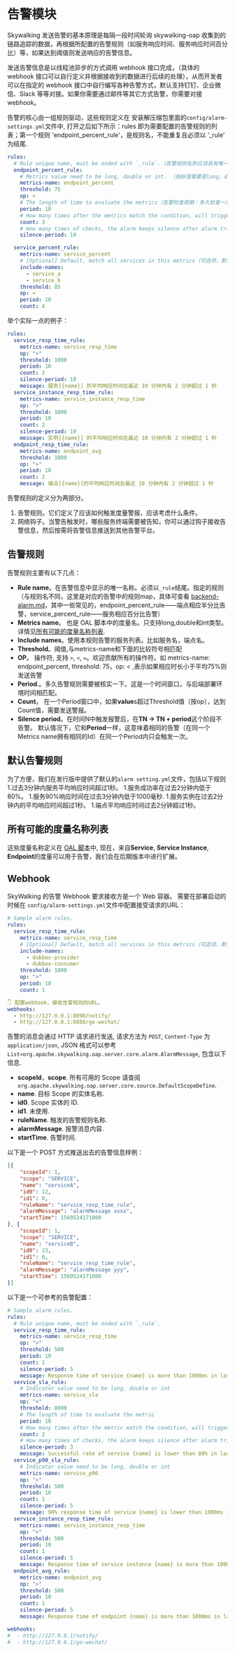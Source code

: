 # 告警模块

Skywalking 发送告警的基本原理是每隔一段时间轮询 skywalking-oap 收集到的链路追踪的数据，再根据所配置的告警规则（如服务响应时间、服务响应时间百分比）等，如果达到阈值则发送响应的告警信息。

发送告警信息是以线程池异步的方式调用 webhook 接口完成，（具体的 webhook 接口可以自行定义并根据接收到的数据进行后续的处理），从而开发者可以在指定的 webhook 接口中自行编写各种告警方式，默认支持钉钉、企业微信、Slack 等等对接。如果你需要通过邮件等其它方式告警，你需要对接 webhook。

告警的核心由一组规则驱动，这些规则定义在 安装解压缩包里面的`config/alarm-settings.yml`文件中, 打开之后如下所示：rules 即为需要配置的告警规则的列表；第一个规则 'endpoint_percent_rule'，是规则名，不能重复且必须以 '_rule' 为结尾.

```yaml
rules:
  # Rule unique name, must be ended with `_rule`.（告警规则名称应该具有唯一性，且必须以 `_rule` 结尾。）
  endpoint_percent_rule:
    # Metrics value need to be long, double or int. （指标值需要是long，double 或者 int）
    metrics-name: endpoint_percent
    threshold: 75
    op: <
    # The length of time to evaluate the metrics（告警检查周期：多久检查一次当前的指标数据是否符合告警规则，单位是分钟）
    period: 10
    # How many times after the metrics match the condition, will trigger alarm（累计达到多少次告警值后触发告警）
    count: 3
    # How many times of checks, the alarm keeps silence after alarm triggered, default as same as period.（忽略相同告警 message 的周期，默认与告警检查周期一致）
    silence-period: 10

  service_percent_rule:
    metrics-name: service_percent
    # [Optional] Default, match all services in this metrics（可选项，默认匹配所有服务）
    include-names:
      - service_a
      - service_b
    threshold: 85
    op: <
    period: 10
    count: 4
```

举个实际一点的例子：

```yaml
rules:
  service_resp_time_rule:
    metrics-name: service_resp_time
    op: ">"
    threshold: 1000
    period: 10
    count: 2
    silence-period: 10
    message: 服务[{name}] 的平均响应时间在最近 10 分钟内有 2 分钟超过 1 秒
  service_instance_resp_time_rule:
    metrics-name: service_instance_resp_time
    op: ">"
    threshold: 1000
    period: 10
    count: 2
    silence-period: 10
    message: 实例[{name}] 的平均响应时间在最近 10 分钟内有 2 分钟超过 1 秒
  endpoint_resp_time_rule:
    metrics-name: endpoint_avg
    threshold: 1000
    op: ">"
    period: 10
    count: 2
    message: 端点[{name}]的平均响应时间在最近 10 分钟内有 2 分钟超过 1 秒
```

告警规则的定义分为两部分。
1. 告警规则。它们定义了应该如何触发度量警报，应该考虑什么条件。
2. 网络钩子。当警告触发时，哪些服务终端需要被告知，你可以通过钩子接收告警信息，然后按需将告警信息推送到其他告警平台。

## 告警规则

告警规则主要有以下几点：
- **Rule name**。在告警信息中显示的唯一名称。必须以`_rule`结尾。指定的规则（与规则名不同，这里是对应的告警中的规则map，具体可查看 [backend-alarm.md](https://github.com/apache/skywalking/blob/master/docs/en/setup/backend/backend-alarm.md#list-of-all-potential-metrics-name)，其中一些常见的，endpoint_percent_rule——端点相应半分比告警，service_percent_rule——服务相应百分比告警）
- **Metrics name**。 也是 OAL 脚本中的度量名。只支持long,double和int类型。详情见[所有可能的度量名称列表](#所有可能的度量名称列表).
- **Include names**。使用本规则告警的服务列表。比如服务名，端点名。
- **Threshold**。阈值,与metrics-name和下面的比较符号相匹配
- **OP**。 操作符, 支持 `>`, `<`, `=`。欢迎贡献所有的操作符。如 metrics-name: endpoint_percent, threshold: 75，op: < ,表示如果相应时长小于平均75%则发送告警
- **Period**.。多久告警规则需要被核实一下。这是一个时间窗口，与后端部署环境时间相匹配。
- **Count**。 在一个Period窗口中，如果**value**s超过Threshold值（按op），达到Count值，需要发送警报。
- **Silence period**。在时间N中触发报警后，在**TN -> TN + period**这个阶段不告警。 默认情况下，它和**Period**一样，这意味着相同的告警（在同一个Metrics name拥有相同的Id）在同一个Period内只会触发一次。


## 默认告警规则
为了方便，我们在发行版中提供了默认的`alarm setting.yml`文件，包括以下规则
1.过去3分钟内服务平均响应时间超过1秒。
1.服务成功率在过去2分钟内低于80%。
1.服务90%响应时间在过去3分钟内低于1000毫秒.
1.服务实例在过去2分钟内的平均响应时间超过1秒。
1.端点平均响应时间过去2分钟超过1秒。

## 所有可能的度量名称列表
这些度量名称定义在 [OAL 脚本](https://github.com/apache/skywalking/blob/master/oap-server/server-starter/src/main/resources/official_analysis.oal)中, 现在，来自**Service**, **Service Instance**, **Endpoint**的度量可以用于告警，我们会在后期版本中进行扩展。

## Webhook
SkyWalking 的告警 Webhook 要求接收方是一个 Web 容器。 需要在部署启动的时候在 `config/alarm-settings.yml`文件中配置接受请求的URL：

```yaml
# Sample alarm rules.
rules:
  service_resp_time_rule:
    metrics-name: service_resp_time
    # [Optional] Default, match all services in this metrics（可选项，默认匹配所有服务）
    include-names:
      - dubbox-provider
      - dubbox-consumer
    threshold: 1000
    op: ">"
    period: 10
    count: 1

👇 配置webhook，接收告警规则的URL。
webhooks:
  - http://127.0.0.1:8090/notify/
  - http://127.0.0.1:8888/go-wechat/
```

告警的消息会通过 HTTP 请求进行发送, 请求方法为 `POST`, `Content-Type` 为 `application/json`,
JSON 格式可以参考 `List<org.apache.skywalking.oap.server.core.alarm.AlarmMessage`, 包含以下信息.
- **scopeId**，**scope**. 所有可用的 Scope 请查阅 `org.apache.skywalking.oap.server.core.source.DefaultScopeDefine`.
- **name**. 目标 Scope 的实体名称.
- **id0**. Scope 实体的 ID.
- **id1**. 未使用.
- **ruleName**. 触发的告警规则名称.
- **alarmMessage**. 报警消息内容.
- **startTime**. 告警时间.

以下是一个 POST 方式推送出去的告警信息样例：
```json
[{
	"scopeId": 1,
    "scope": "SERVICE",
    "name": "serviceA",
	"id0": 12,
	"id1": 0,
    "ruleName": "service_resp_time_rule",
	"alarmMessage": "alarmMessage xxxx",
	"startTime": 1560524171000
}, {
	"scopeId": 1,
    "scope": "SERVICE",
    "name": "serviceB",
	"id0": 23,
	"id1": 0,
    "ruleName": "service_resp_time_rule",
	"alarmMessage": "alarmMessage yyy",
	"startTime": 1560524171000
}]
```

以下是一个可参考的告警配置：

```yml
# Sample alarm rules.
rules:
  # Rule unique name, must be ended with `_rule`.
  service_resp_time_rule:
    metrics-name: service_resp_time
    op: ">"
    threshold: 500
    period: 10
    count: 1
    silence-period: 5
    message: Response time of service {name} is more than 1000ms in last 10 minutes.
  service_sla_rule:
    # Indicator value need to be long, double or int
    metrics-name: service_sla
    op: "<"
    threshold: 8000
    # The length of time to evaluate the metric
    period: 10
    # How many times after the metric match the condition, will trigger alarm
    count: 2
    # How many times of checks, the alarm keeps silence after alarm triggered, default as same as period.
    silence-period: 3
    message: Successful rate of service {name} is lower than 80% in last 10 minutes.
  service_p90_sla_rule:
    # Indicator value need to be long, double or int
    metrics-name: service_p90
    op: ">"
    threshold: 500
    period: 10
    count: 1
    silence-period: 5
    message: 90% response time of service {name} is lower than 1000ms in last 10 minutes
  service_instance_resp_time_rule:
    metrics-name: service_instance_resp_time
    op: ">"
    threshold: 500
    period: 10
    count: 1
    silence-period: 5
    message: Response time of service instance {name} is more than 1000ms in last 10 minutes.
  endpoint_avg_rule:
    metrics-name: endpoint_avg
    op: ">"
    threshold: 500
    period: 10
    count: 1
    silence-period: 5
    message: Response time of endpoint {name} is more than 1000ms in last 10 minutes.

webhooks:
#  - http://127.0.0.1/notify/
#  - http://127.0.0.1/go-wechat/

```
